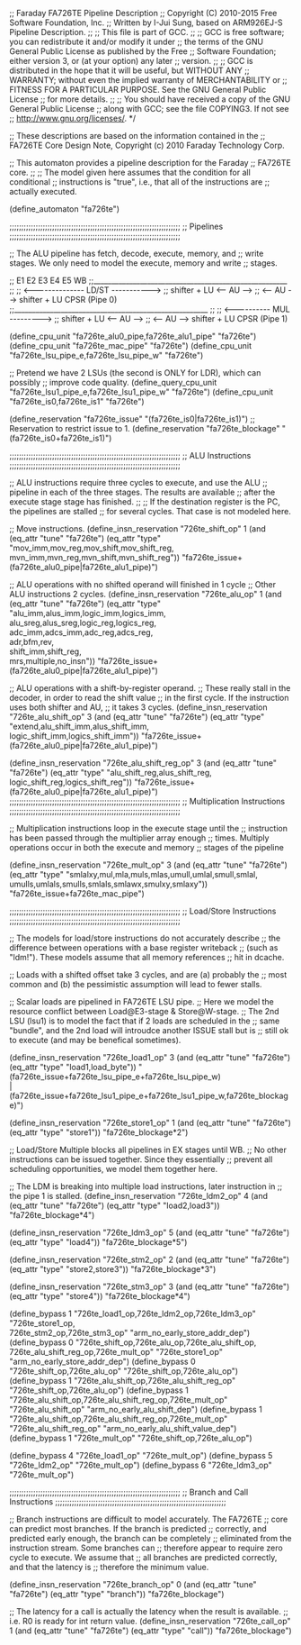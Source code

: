 ;; Faraday FA726TE Pipeline Description
;; Copyright (C) 2010-2015 Free Software Foundation, Inc.
;; Written by I-Jui Sung, based on ARM926EJ-S Pipeline Description.
;;
;; This file is part of GCC.
;;
;; GCC is free software; you can redistribute it and/or modify it under
;; the terms of the GNU General Public License as published by the Free
;; Software Foundation; either version 3, or (at your option) any later
;; version.
;;
;; GCC is distributed in the hope that it will be useful, but WITHOUT ANY
;; WARRANTY; without even the implied warranty of MERCHANTABILITY or
;; FITNESS FOR A PARTICULAR PURPOSE.  See the GNU General Public License
;; for more details.
;;
;; You should have received a copy of the GNU General Public License
;; along with GCC; see the file COPYING3.  If not see
;; <http://www.gnu.org/licenses/>.  */

;; These descriptions are based on the information contained in the
;; FA726TE Core Design Note, Copyright (c) 2010 Faraday Technology Corp.

;; This automaton provides a pipeline description for the Faraday
;; FA726TE core.
;;
;; The model given here assumes that the condition for all conditional
;; instructions is "true", i.e., that all of the instructions are
;; actually executed.

(define_automaton "fa726te")

;;;;;;;;;;;;;;;;;;;;;;;;;;;;;;;;;;;;;;;;;;;;;;;;;;;;;;;;;;;;;;;;;;;;;;;;
;; Pipelines
;;;;;;;;;;;;;;;;;;;;;;;;;;;;;;;;;;;;;;;;;;;;;;;;;;;;;;;;;;;;;;;;;;;;;;;;

;;   The ALU pipeline has fetch, decode, execute, memory, and
;;   write stages.  We only need to model the execute, memory and write
;;   stages.

;;	E1	E2	E3	E4	E5	WB
;;______________________________________________________
;;
;;      <-------------- LD/ST ----------->
;;    shifter + LU      <-- AU -->
;;      <-- AU -->     shifter + LU    CPSR     (Pipe 0)
;;______________________________________________________
;;
;;      <---------- MUL --------->
;;    shifter + LU      <-- AU -->
;;      <-- AU -->     shifter + LU    CPSR     (Pipe 1)


(define_cpu_unit "fa726te_alu0_pipe,fa726te_alu1_pipe" "fa726te")
(define_cpu_unit "fa726te_mac_pipe" "fa726te")
(define_cpu_unit "fa726te_lsu_pipe_e,fa726te_lsu_pipe_w" "fa726te")

;; Pretend we have 2 LSUs (the second is ONLY for LDR), which can possibly
;; improve code quality.
(define_query_cpu_unit "fa726te_lsu1_pipe_e,fa726te_lsu1_pipe_w" "fa726te")
(define_cpu_unit "fa726te_is0,fa726te_is1" "fa726te")

(define_reservation "fa726te_issue" "(fa726te_is0|fa726te_is1)")
;; Reservation to restrict issue to 1.
(define_reservation "fa726te_blockage" "(fa726te_is0+fa726te_is1)")

;;;;;;;;;;;;;;;;;;;;;;;;;;;;;;;;;;;;;;;;;;;;;;;;;;;;;;;;;;;;;;;;;;;;;;;;
;; ALU Instructions
;;;;;;;;;;;;;;;;;;;;;;;;;;;;;;;;;;;;;;;;;;;;;;;;;;;;;;;;;;;;;;;;;;;;;;;;

;; ALU instructions require three cycles to execute, and use the ALU
;; pipeline in each of the three stages.  The results are available
;; after the execute stage stage has finished.
;;
;; If the destination register is the PC, the pipelines are stalled
;; for several cycles.  That case is not modeled here.

;; Move instructions.
(define_insn_reservation "726te_shift_op" 1
  (and (eq_attr "tune" "fa726te")
       (eq_attr "type" "mov_imm,mov_reg,mov_shift,mov_shift_reg,\
                        mvn_imm,mvn_reg,mvn_shift,mvn_shift_reg"))
  "fa726te_issue+(fa726te_alu0_pipe|fa726te_alu1_pipe)")

;; ALU operations with no shifted operand will finished in 1 cycle
;; Other ALU instructions 2 cycles.
(define_insn_reservation "726te_alu_op" 1
 (and (eq_attr "tune" "fa726te")
      (eq_attr "type" "alu_imm,alus_imm,logic_imm,logics_imm,\
                       alu_sreg,alus_sreg,logic_reg,logics_reg,\
                       adc_imm,adcs_imm,adc_reg,adcs_reg,\
                       adr,bfm,rev,\
                       shift_imm,shift_reg,\
                       mrs,multiple,no_insn"))
  "fa726te_issue+(fa726te_alu0_pipe|fa726te_alu1_pipe)")

;; ALU operations with a shift-by-register operand.
;; These really stall in the decoder, in order to read the shift value
;; in the first cycle.  If the instruction uses both shifter and AU,
;; it takes 3 cycles.
(define_insn_reservation "726te_alu_shift_op" 3
 (and (eq_attr "tune" "fa726te")
      (eq_attr "type" "extend,alu_shift_imm,alus_shift_imm,\
                       logic_shift_imm,logics_shift_imm"))
  "fa726te_issue+(fa726te_alu0_pipe|fa726te_alu1_pipe)")

(define_insn_reservation "726te_alu_shift_reg_op" 3
 (and (eq_attr "tune" "fa726te")
      (eq_attr "type" "alu_shift_reg,alus_shift_reg,\
                       logic_shift_reg,logics_shift_reg"))
  "fa726te_issue+(fa726te_alu0_pipe|fa726te_alu1_pipe)")
;;;;;;;;;;;;;;;;;;;;;;;;;;;;;;;;;;;;;;;;;;;;;;;;;;;;;;;;;;;;;;;;;;;;;;;;
;; Multiplication Instructions
;;;;;;;;;;;;;;;;;;;;;;;;;;;;;;;;;;;;;;;;;;;;;;;;;;;;;;;;;;;;;;;;;;;;;;;;

;; Multiplication instructions loop in the execute stage until the
;; instruction has been passed through the multiplier array enough
;; times.  Multiply operations occur in both the execute and memory
;; stages of the pipeline

(define_insn_reservation "726te_mult_op" 3
 (and (eq_attr "tune" "fa726te")
      (eq_attr "type" "smlalxy,mul,mla,muls,mlas,umull,umlal,smull,smlal,\
                       umulls,umlals,smulls,smlals,smlawx,smulxy,smlaxy"))
 "fa726te_issue+fa726te_mac_pipe")

;;;;;;;;;;;;;;;;;;;;;;;;;;;;;;;;;;;;;;;;;;;;;;;;;;;;;;;;;;;;;;;;;;;;;;;;
;; Load/Store Instructions
;;;;;;;;;;;;;;;;;;;;;;;;;;;;;;;;;;;;;;;;;;;;;;;;;;;;;;;;;;;;;;;;;;;;;;;;

;; The models for load/store instructions do not accurately describe
;; the difference between operations with a base register writeback
;; (such as "ldm!").  These models assume that all memory references
;; hit in dcache.

;; Loads with a shifted offset take 3 cycles, and are (a) probably the
;; most common and (b) the pessimistic assumption will lead to fewer stalls.

;; Scalar loads are pipelined in FA726TE LSU pipe.
;; Here we model the resource conflict between Load@E3-stage & Store@W-stage.
;; The 2nd LSU (lsu1) is to model the fact that if 2 loads are scheduled in the
;; same "bundle", and the 2nd load will introudce another ISSUE stall but is
;; still ok to execute (and may be benefical sometimes).

(define_insn_reservation "726te_load1_op" 3
 (and (eq_attr "tune" "fa726te")
      (eq_attr "type" "load1,load_byte"))
 "(fa726te_issue+fa726te_lsu_pipe_e+fa726te_lsu_pipe_w)\
  | (fa726te_issue+fa726te_lsu1_pipe_e+fa726te_lsu1_pipe_w,fa726te_blockage)")

(define_insn_reservation "726te_store1_op" 1
 (and (eq_attr "tune" "fa726te")
      (eq_attr "type" "store1"))
 "fa726te_blockage*2")

;; Load/Store Multiple blocks all pipelines in EX stages until WB.
;; No other instructions can be issued together.  Since they essentially
;; prevent all scheduling opportunities, we model them together here.

;; The LDM is breaking into multiple load instructions, later instruction in
;; the pipe 1 is stalled.
(define_insn_reservation "726te_ldm2_op" 4
 (and (eq_attr "tune" "fa726te")
      (eq_attr "type" "load2,load3"))
 "fa726te_blockage*4")

(define_insn_reservation "726te_ldm3_op" 5
 (and (eq_attr "tune" "fa726te")
      (eq_attr "type" "load4"))
 "fa726te_blockage*5")

(define_insn_reservation "726te_stm2_op" 2
 (and (eq_attr "tune" "fa726te")
      (eq_attr "type" "store2,store3"))
 "fa726te_blockage*3")

(define_insn_reservation "726te_stm3_op" 3
 (and (eq_attr "tune" "fa726te")
      (eq_attr "type" "store4"))
 "fa726te_blockage*4")

(define_bypass 1 "726te_load1_op,726te_ldm2_op,726te_ldm3_op" "726te_store1_op,\
                  726te_stm2_op,726te_stm3_op" "arm_no_early_store_addr_dep")
(define_bypass 0 "726te_shift_op,726te_alu_op,726te_alu_shift_op,\
                 726te_alu_shift_reg_op,726te_mult_op" "726te_store1_op"
                 "arm_no_early_store_addr_dep")
(define_bypass 0 "726te_shift_op,726te_alu_op" "726te_shift_op,726te_alu_op")
(define_bypass 1 "726te_alu_shift_op,726te_alu_shift_reg_op"
                 "726te_shift_op,726te_alu_op")
(define_bypass 1 "726te_alu_shift_op,726te_alu_shift_reg_op,726te_mult_op"
                 "726te_alu_shift_op" "arm_no_early_alu_shift_dep")
(define_bypass 1 "726te_alu_shift_op,726te_alu_shift_reg_op,726te_mult_op"
                 "726te_alu_shift_reg_op" "arm_no_early_alu_shift_value_dep")
(define_bypass 1 "726te_mult_op" "726te_shift_op,726te_alu_op")

(define_bypass 4 "726te_load1_op" "726te_mult_op")
(define_bypass 5 "726te_ldm2_op" "726te_mult_op")
(define_bypass 6 "726te_ldm3_op" "726te_mult_op")

;;;;;;;;;;;;;;;;;;;;;;;;;;;;;;;;;;;;;;;;;;;;;;;;;;;;;;;;;;;;;;;;;;;;;;;;
;; Branch and Call Instructions
;;;;;;;;;;;;;;;;;;;;;;;;;;;;;;;;;;;;;;;;;;;;;;;;;;;;;;;;;;;;;;;;;;;;;;;;

;; Branch instructions are difficult to model accurately.  The FA726TE
;; core can predict most branches.  If the branch is predicted
;; correctly, and predicted early enough, the branch can be completely
;; eliminated from the instruction stream.  Some branches can
;; therefore appear to require zero cycle to execute.  We assume that
;; all branches are predicted correctly, and that the latency is
;; therefore the minimum value.

(define_insn_reservation "726te_branch_op" 0
 (and (eq_attr "tune" "fa726te")
      (eq_attr "type" "branch"))
 "fa726te_blockage")

;; The latency for a call is actually the latency when the result is available.
;; i.e. R0 is ready for int return value.
(define_insn_reservation "726te_call_op" 1
 (and (eq_attr "tune" "fa726te")
      (eq_attr "type" "call"))
 "fa726te_blockage")

